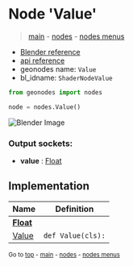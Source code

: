 # Node 'Value'

> [main](../structure.md) - [nodes](nodes.md) - [nodes menus](nodes_menus.md)

- [Blender reference](https://docs.blender.org/manual/en/latest/modeling/geometry_nodes/input/value.html)
- [api reference](https://docs.blender.org/api/current/bpy.types.ShaderNodeValue.html)
- geonodes name: `Value`
- bl_idname: `ShaderNodeValue`

```python
from geonodes import nodes

node = nodes.Value()
```

![Blender Image](https://docs.blender.org/manual/en/latest/_images/node-types_ShaderNodeValue.webp)

### Output sockets:

- **value** : [Float](Float.md)

## Implementation

| Name | Definition |
|------|------------|
| **[Float](Float.md)** |
| [Value](Float.md#Value-classmethod) | `def Value(cls):` |

<sub>Go to [top](#node-Value) - [main](../structure.md) - [nodes](nodes.md) - [nodes menus](nodes_menus.md)</sub>

